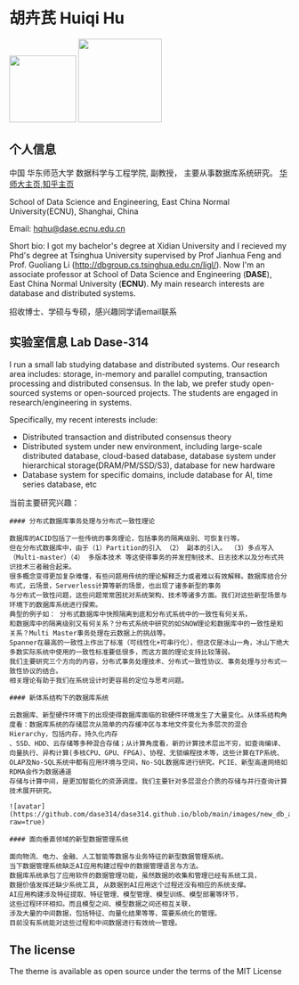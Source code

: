 # 胡卉芪 Huiqi Hu

<img width="120px" src="https://github.com/dase314/dase314.github.io/blob/main/images/dase_logo.PNG?raw=true">
<img width="150px" src="https://github.com/dase314/dase314.github.io/blob/main/images/sch_logo.PNG?raw=true">


##  个人信息


中国 华东师范大学 数据科学与工程学院, 副教授， 主要从事数据库系统研究。 [华师大主页](https://faculty.ecnu.edu.cn/_s37/hhq2/main.psp),[知乎主页](https://www.zhihu.com/people/hq-hu)

School of Data Science and Engineering, East China Normal University(ECNU), Shanghai, China

Email: hqhu@dase.ecnu.edu.cn

Short bio: I got my bachelor's degree at Xidian University and I recieved my Phd's degree at Tsinghua University supervised by Prof Jianhua Feng and Prof. Guoliang Li (<http://dbgroup.cs.tsinghua.edu.cn/ligl/>). Now I'm an associate professor at School of Data Science and Engineering (**DASE**), East China Normal University (**ECNU**). My main research interests are database and distributed systems.

招收博士、学硕与专硕，感兴趣同学请email联系

##  实验室信息 Lab Dase-314 

I run a small lab studying database and distributed systems. Our research area includes: storage, in-memory and parallel computing,  transaction processing and distributed consensus. In the lab, we prefer study open-sourced systems or open-sourced projects. The students are engaged in research/engineering in systems.

Specifically, my recent interests include:

* Distributed transaction and distributed consensus theory
* Distributed system under new environment, including large-scale 
  distributed database, cloud-based database, database system under hierarchical storage(DRAM/PM/SSD/S3), database for new hardware
* Database system for specific domains, include database for AI,  time series database, etc
  

当前主要研究兴趣：

```warning
#### 分布式数据库事务处理与分布式一致性理论

数据库的ACID包括了一些传统的事务理论，包括事务的隔离级别、可恢复行等。
但在分布式数据库中，由于（1）Partition的引入 （2） 副本的引入。 （3）多点写入（Multi-master）（4） 多版本技术 等这使得事务的并发控制技术、日志技术以及分布式共识技术三者融合起来。
很多概念变得更加复杂难懂，有些问题用传统的理论解释乏力或者难以有效解释。数据库结合分布式，云场景，Serverless计算等新的场景，也出现了诸多新型的事务
与分布式一致性问题，这些问题常常困扰对系统架构、技术等诸多方面。我们对这些新型场景与环境下的数据库系统进行探索。
典型的例子如： 分布式数据库中快照隔离到底和分布式系统中的一致性有何关系，
和数据库中的隔离级别又有何关系？分布式系统中研究的如SNOW理论和数据库中的一致性是和关系？Multi Master事务处理在云数据上的挑战等。
Spanner在最高的一致性上作出了标准（可线性化+可串行化），但这仅是冰山一角，冰山下绝大多数实际系统中使用的一致性标准要低很多，而这方面的理论支持比较薄弱。
我们主要研究三个方向的内容，分布式事务处理技术、分布式一致性协议、事务处理与分布式一致性协议的结合。
相关理论有助于我们在系统设计时更容易的定位与思考问题。 
```



```warning
#### 新体系结构下的数据库系统

云数据库、新型硬件环境下的出现使得数据库面临的软硬件环境发生了大量变化。从体系结构角度看：数据库系统的存储层次从简单的内存缓冲区与本地文件变化为多层次的混合Hierarchy，包括内存，持久化内存
、SSD、HDD、云存储等多种混合存储；从计算角度看，新的计算技术层出不穷，如查询编译、向量执行、异构计算(多核CPU、GPU、FPGA)、协程、无锁编程技术等，这些计算在TP系统、OLAP及No-SQL系统中都有应用环境与空间，No-SQL数据库进行研究。PCIE、新型高速网络如RDMA会作为数据通道
存储与计算中间，是更加智能化的资源调度。我们主要针对多层混合介质的存储与并行查询计算技术展开研究。

![avatar](https://github.com/dase314/dase314.github.io/blob/main/images/new_db_architecture.PNG?raw=true)

```

```warning
#### 面向垂直领域的新型数据管理系统

面向物流、电力、金融、人工智能等数据与业务特征的新型数据管理系统。
当下数据管理系统缺乏AI应用构建过程中的数据管理语言与方法。
数据库系统承包了应用软件的数据管理功能，虽然数据的收集和管理已经有系统工具，
数据价值发挥还缺少系统工具, 从数据到AI应用这个过程还没有相应的系统支撑。
AI应用构建涉及特征提取、特征管理、模型管理、模型训练、模型部署等环节，
这些过程环环相扣。而且模型之间、模型数据之间还相互关联，
涉及大量的中间数据，包括特征、向量化结果等等，需要系统化的管理。
目前没有系统能对这些过程和中间数据进行有效统一管理。
```



## The license

The theme is available as open source under the terms of the MIT License
